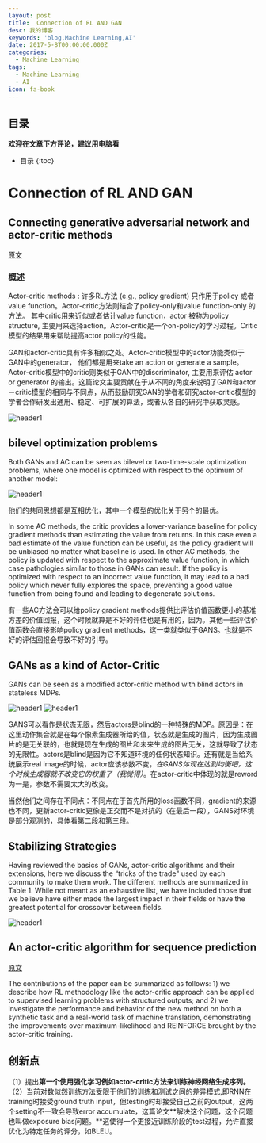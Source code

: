 ```yaml
---
layout: post
title:  Connection of RL AND GAN
desc: 我的博客
keywords: 'blog,Machine Learning,AI'
date: 2017-5-8T00:00:00.000Z
categories:
  - Machine Learning
tags:
  - Machine Learning
  - AI
icon: fa-book
---
```



## 目录
**欢迎在文章下方评论，建议用电脑看**

* 目录
{:toc}

# Connection of RL AND GAN

## Connecting generative adversarial network and actor-critic methods

[原文](https://arxiv.org/pdf/1610.01945.pdf)

### 概述

Actor-critic methods  : 许多RL方法 (e.g., policy gradient) 只作用于policy 或者 value function。Actor-critic方法则结合了policy-only和value function-only 的方法。 其中critic用来近似或者估计value function，actor 被称为policy structure, 主要用来选择action。Actor-critic是一个on-policy的学习过程。Critic模型的结果用来帮助提高actor policy的性能。

GAN和actor-critic具有许多相似之处。Actor-critic模型中的actor功能类似于GAN中的generator， 他们都是用来take an action or generate a sample。Actor-critic模型中的critic则类似于GAN中的discriminator, 主要用来评估 actor or generator 的输出。这篇论文主要贡献在于从不同的角度来说明了GAN和actor－critic模型的相同与不同点，从而鼓励研究GAN的学者和研究actor-critic模型的学者合作研发出通用、稳定、可扩展的算法，或者从各自的研究中获取灵感。


<img src="{{ site.img_path }}/Machine Learning/Connection_RL_AND_GAN.jpg" alt="header1" style="height:auto!important;width:auto%;max-width:1020px;"/>


## bilevel optimization problems

Both GANs and AC can be seen as bilevel or two-time-scale optimization problems, where one model is optimized with respect to the optimum of another model:

<img src="{{ site.img_path }}/Machine Learning/Connection_RL_AND_GAN1.jpg" alt="header1" style="height:auto!important;width:auto%;max-width:1020px;"/>

他们的共同思想都是互相优化，其中一个模型的优化关于另个的最优。

In some AC methods, the critic provides a lower-variance baseline for policy gradient methods than estimating the value from returns. In this case even a bad estimate of the value function can be useful, as the policy gradient will be unbiased no matter what baseline is used. In other AC methods, the policy is updated with respect to the approximate value function, in which case pathologies similar to those in GANs can result. If the policy is optimized with respect to an incorrect value function, it may lead to a bad policy which never fully explores the space, preventing a good value function from being found and leading to degenerate solutions.

有一些AC方法会可以给policy gradient methods提供比评估价值函数更小的基准方差的价值回报，这个时候就算是不好的评估也是有用的，因为。其他一些评估价值函数会直接影响policy gradient methods，这一类就类似于GANS。也就是不好的评估回报会导致不好的引导。

## GANs as a kind of Actor-Critic

GANs can be seen as a modified actor-critic method with blind actors in stateless MDPs.

<img src="{{ site.img_path }}/Machine Learning/Connection_RL_AND_GAN3.jpg" alt="header1" style="height:auto!important;width:auto%;max-width:1020px;"/>

<img src="{{ site.img_path }}/Machine Learning/Connection_RL_AND_GAN4.jpg" alt="header1" style="height:auto!important;width:auto%;max-width:1020px;"/>


GANS可以看作是状态无限，然后actors是blind的一种特殊的MDP。原因是：在这里动作集合就是在每个像素生成器所给的值，状态就是生成的图片，因为生成图片的是无关联的，也就是现在生成的图片和未来生成的图片无关，这就导致了状态的无限性。actors是blind是因为它不知道环境的任何状态知识。还有就是当给系统展示real image的时候，actor应该参数不变，*在GANS体现在达到均衡吧，这个时候生成器就不改变它的权重了（我觉得）*。在actor-critic中体现的就是reword为一是，参数不需要太大的改变。

当然他们之间存在不同点：不同点在于首先所用的loss函数不同，gradient的来源也不同，更新actor-critic更像是正交而不是对抗的（在最后一段），GANS对环境是部分观测的，具体看第二段和第三段。


## Stabilizing Strategies

Having reviewed the basics of GANs, actor-critic algorithms and their extensions, here we discuss the “tricks of the trade" used by each community to make them work. The different methods are summarized in Table 1. While not meant as an exhaustive list, we have included those that we believe have either made the largest impact in their fields or have the greatest potential for crossover between fields.

<img src="{{ site.img_path }}/Machine Learning/Connection_RL_AND_GAN2.jpg" alt="header1" style="height:auto!important;width:auto%;max-width:1020px;"/>

## An actor-critic algorithm for sequence prediction

[原文](https://arxiv.org/pdf/1607.07086.pdf)


The contributions of the paper can be summarized as follows: 1) we describe how RL methodology like the actor-critic approach can be applied to supervised learning problems with structured outputs; and 2) we investigate the performance and behavior of the new method on both a synthetic task and a real-world task of machine translation, demonstrating the improvements over maximum-likelihood and REINFORCE brought by the actor-critic training.

## 创新点

（1）提出**第一个使用强化学习例如actor-critic方法来训练神经网络生成序列。**（2）当前对数似然训练方法受限于他们的训练和测试之间的差异模式,即RNN在training时接受ground truth input，但testing时却接受自己之前的output，这两个setting不一致会导致error accumulate，这篇论文**解决这个问题，这个问题也叫做exposure bias问题。**这使得一个更接近训练阶段的test过程，允许直接优化为特定任务的评分，如BLEU。


















